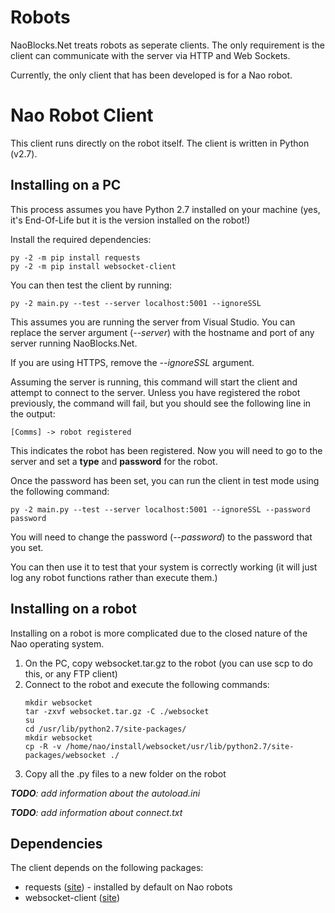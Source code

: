 # Robots

NaoBlocks.Net treats robots as seperate clients. The only requirement is the client can communicate with the server via HTTP and Web Sockets.

Currently, the only client that has been developed is for a Nao robot.

# Nao Robot Client

This client runs directly on the robot itself. The client is written in Python (v2.7).

## Installing on a PC

This process assumes you have Python 2.7 installed on your machine (yes, it's End-Of-Life but it is the version installed on the robot!)

Install the required dependencies:
```
py -2 -m pip install requests
py -2 -m pip install websocket-client
```

You can then test the client by running:
```
py -2 main.py --test --server localhost:5001 --ignoreSSL
```

This assumes you are running the server from Visual Studio. You can replace the server argument (*--server*) with the hostname and port of any server running NaoBlocks.Net. 

If you are using HTTPS, remove the *--ignoreSSL* argument.

Assuming the server is running, this command will start the client and attempt to connect to the server. Unless you have registered the robot previously, the command will fail, but you should see the following line in the output:

```
[Comms] -> robot registered
```

This indicates the robot has been registered. Now you will need to go to the server and set a **type** and **password** for the robot.

Once the password has been set, you can run the client in test mode using the following command:
```
py -2 main.py --test --server localhost:5001 --ignoreSSL --password password
```

You will need to change the password (*--password*) to the password that you set.

You can then use it to test that your system is correctly working (it will just log any robot functions rather than execute them.)

## Installing on a robot

Installing on a robot is more complicated due to the closed nature of the Nao operating system.

1. On the PC, copy websocket.tar.gz to the robot (you can use scp to do this, or any FTP client)
1. Connect to the robot and execute the following commands:
    ```
    mkdir websocket
    tar -zxvf websocket.tar.gz -C ./websocket
    su
    cd /usr/lib/python2.7/site-packages/
    mkdir websocket
    cp -R -v /home/nao/install/websocket/usr/lib/python2.7/site-packages/websocket ./
    ```
1. Copy all the .py files to a new folder on the robot

_**TODO**: add information about the autoload.ini_

_**TODO**: add information about connect.txt_

## Dependencies

The client depends on the following packages:

* requests ([site](https://pypi.org/project/requests/)) - installed by default on Nao robots
* websocket-client ([site](https://pypi.org/project/websocket_client/))